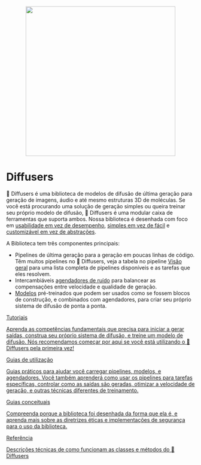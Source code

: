 <!--Copyright 2023 The HuggingFace Team. All rights reserved.

Licensed under the Apache License, Version 2.0 (the "License"); you may not use this file except in compliance with
the License. You may obtain a copy of the License at

http://www.apache.org/licenses/LICENSE-2.0

Unless required by applicable law or agreed to in writing, software distributed under the License is distributed on
an "AS IS" BASIS, WITHOUT WARRANTIES OR CONDITIONS OF ANY KIND, either express or implied. See the License for the
specific language governing permissions and limitations under the License.
-->

<p align="center">
    <br>
    <img src="https://raw.githubusercontent.com/huggingface/diffusers/77aadfee6a891ab9fcfb780f87c693f7a5beeb8e/docs/source/imgs/diffusers_library.jpg" width="400"/>
    <br>
</p>

# Diffusers

🤗 Diffusers é uma biblioteca de modelos de difusão de última geração para geração de imagens, áudio e até mesmo estruturas 3D de moléculas. Se você está procurando uma solução de geração simples ou queira treinar seu próprio modelo de difusão, 🤗 Diffusers é uma modular caixa de ferramentas que suporta ambos. Nossa biblioteca é desenhada com foco em [usabilidade em vez de desempenho](conceptual/philosophy#usability-over-performance), [simples em vez de fácil](conceptual/philosophy#simple-over-easy) e [customizável em vez de abstrações](conceptual/philosophy#tweakable-contributorfriendly-over-abstraction).

A Biblioteca tem três componentes principais:

- Pipelines de última geração para a geração em poucas linhas de código. Têm muitos pipelines no 🤗 Diffusers, veja a tabela no pipeline [Visão geral](api/pipelines/overview) para uma lista completa de pipelines disponíveis e as tarefas que eles resolvem.
- Intercambiáveis [agendadores de ruído](api/schedulers/overview) para balancear as compensações entre velocidade e qualidade de geração.
- [Modelos](api/models) pré-treinados que podem ser usados como se fossem blocos de construção, e combinados com agendadores, para criar seu próprio sistema de difusão de ponta a ponta.

<div class="mt-10">
  <div class="w-full flex flex-col space-y-4 md:space-y-0 md:grid md:grid-cols-2 md:gap-y-4 md:gap-x-5">
    <a class="!no-underline border dark:border-gray-700 p-5 rounded-lg shadow hover:shadow-lg" href="./tutorials/tutorial_overview"
      ><div class="w-full text-center bg-gradient-to-br from-blue-400 to-blue-500 rounded-lg py-1.5 font-semibold mb-5 text-white text-lg leading-relaxed">Tutoriais</div>
      <p class="text-gray-700">Aprenda as competências fundamentais que precisa para iniciar a gerar saídas, construa seu próprio sistema de difusão, e treine um modelo de difusão. Nós recomendamos começar por aqui se você está utilizando o 🤗 Diffusers pela primeira vez!</p>
    </a>
    <a class="!no-underline border dark:border-gray-700 p-5 rounded-lg shadow hover:shadow-lg" href="./using-diffusers/loading_overview"
      ><div class="w-full text-center bg-gradient-to-br from-indigo-400 to-indigo-500 rounded-lg py-1.5 font-semibold mb-5 text-white text-lg leading-relaxed">Guias de utilização</div>
      <p class="text-gray-700">Guias práticos para ajudar você carregar pipelines, modelos, e agendadores. Você também aprenderá como usar os pipelines para tarefas específicas, controlar como as saídas são geradas, otimizar a velocidade de geração, e outras técnicas diferentes de treinamento.</p>
    </a>
    <a class="!no-underline border dark:border-gray-700 p-5 rounded-lg shadow hover:shadow-lg" href="./conceptual/philosophy"
      ><div class="w-full text-center bg-gradient-to-br from-pink-400 to-pink-500 rounded-lg py-1.5 font-semibold mb-5 text-white text-lg leading-relaxed">Guias conceituais</div>
      <p class="text-gray-700">Compreenda porque a biblioteca foi desenhada da forma que ela é, e aprenda mais sobre as diretrizes éticas e implementações de segurança para o uso da biblioteca.</p>
   </a>
    <a class="!no-underline border dark:border-gray-700 p-5 rounded-lg shadow hover:shadow-lg" href="./api/models/overview"
      ><div class="w-full text-center bg-gradient-to-br from-purple-400 to-purple-500 rounded-lg py-1.5 font-semibold mb-5 text-white text-lg leading-relaxed">Referência</div>
      <p class="text-gray-700">Descrições técnicas de como funcionam as classes e métodos do 🤗 Diffusers</p>
    </a>
  </div>
</div>
